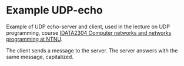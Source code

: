 # Example UDP-echo

Example of UDP echo-server and client, used in the lecture on UDP programming, course [IDATA2304 Computer networks and
networks programming at NTNU](https://www.ntnu.edu/studies/courses/IDATA2304).

The client sends a message to the server. The server answers with the same message, capitalized.